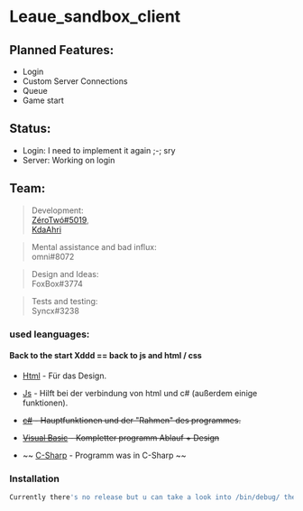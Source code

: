 
# Leaue_sandbox_client

## Planned Features:
  - Login
  - Custom Server Connections
  - Queue
  - Game start

## Status:
  - Login: I need to implement it again ;-; sry
  - Server: Working on login
  


## Team:
> Development:\
> [ZéroTwó#5019](https://discord.gg/yxh7wpR),\
> [KdaAhri](https://twitter.com/kdaahri)

> Mental assistance and bad influx: \
> omni#8072

> Design and Ideas:\
> FoxBox#3774

> Tests and testing:\
> Syncx#3238

### used leanguages:

#### Back to the start Xddd == back to js and html / css

* [Html](https://de.wikipedia.org/wiki/Hypertext_Markup_Language) - Für das Design.
* [Js](https://de.wikipedia.org/wiki/JavaScript) - Hilft bei der verbindung von html und c# (außerdem einige funktionen).

* ~~[c#](https://de.wikipedia.org/wiki/C-Sharp) - Hauptfunktionen und der "Rahmen" des programmes.~~
* ~~[Visual Basic](https://de.wikipedia.org/wiki/Visual_Basic) - Kompletter programm Ablauf + Design~~
* ~~ [C-Sharp](https://de.wikipedia.org/wiki/C-Sharp) - Programm was in C-Sharp ~~
### Installation

```sh
Currently there's no release but u can take a look into /bin/debug/ there should be an .exe file
```

